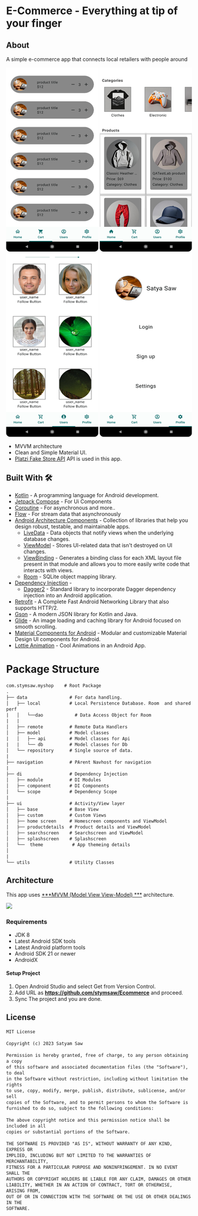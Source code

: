 # E-Commerce - Everything at tip of your finger

## About

A simple e-commerce app that connects local retailers with people around

<p>
<img src="https://github.com/stymsaw/Ecommerce/blob/master/assets/cart.png" height="500" width="250">
<img src="https://github.com/stymsaw/Ecommerce/blob/master/assets/home.png" height="500" width="250">
<img src="https://github.com/stymsaw/Ecommerce/blob/master/assets/users.png" height="500" width="250">
<img src="https://github.com/stymsaw/Ecommerce/blob/master/assets/Screenshot_20240503_205701.png" height="500" width="250">
</p>

- MVVM architecture
- Clean and Simple Material UI.
- [Platzi Fake Store API](https://fakeapi.platzi.com/) API is used in this app.

## Built With 🛠

- [Kotlin](https://kotlinlang.org/) - A programming language for Android development.
- [Jetpack Compose](https://developer.android.com/jetpack/compose) - For Ui Components
- [Coroutine](https://developer.android.com/kotlin/coroutines) - For asynchronous and more..
- [Flow](https://developer.android.com/kotlin/flow) - For stream data that asynchronously
- [Android Architecture Components](https://developer.android.com/topic/libraries/architecture) -
  Collection of libraries that help you design robust, testable, and maintainable apps.
    - [LiveData](https://developer.android.com/topic/libraries/architecture/livedata) - Data objects
      that notify views when the underlying database changes.
    - [ViewModel](https://developer.android.com/topic/libraries/architecture/viewmodel) - Stores
      UI-related data that isn't destroyed on UI changes.
    - [ViewBinding](https://developer.android.com/topic/libraries/view-binding) - Generates a
      binding class for each XML layout file present in that module and allows you to more easily
      write code that interacts with views.
    - [Room](https://developer.android.com/topic/libraries/architecture/room) - SQLite object
      mapping library.
- [Dependency Injection](https://developer.android.com/training/dependency-injection) -
    - [Dagger2](https://dagger.dev/) - Standard library to incorporate Dagger dependency injection
      into an Android application.
- [Retrofit](https://github.com/amitshekhariitbhu/Fast-Android-Networking) - A Complete Fast Android
  Networking Library that also supports HTTP/2.
- [Gson](https://github.com/google/gson) - A modern JSON library for Kotlin and Java.
- [Glide](https://github.com/bumptech/glide) - An image loading and caching library for Android
  focused on smooth scrolling.
- [Material Components for Android](https://github.com/material-components/material-components-android) -
  Modular and customizable Material Design UI components for Android.
- [Lottie Animation]([https://github.com/material-components/material-components-android](https://lottiefiles.com/)) -
  Cool Animations in an Android App.

# Package Structure

    com.stymsaw.myshop    # Root Package
    .
    ├── data                # For data handling.
    │   ├── local           # Local Persistence Database. Room  and shared perf
    |   │   └──dao            # Data Access Object for Room   
    |   |   
    │   ├── remote          # Remote Data Handlers     
    │   ├── model           # Model classes
    |   │   ├── api         # Model classes for Api
    |   |   └── db          # Model classes for Db
    │   └── repository      # Single source of data.
    |
    ├── navigation          # PArent Navhost for navigation  
    |
    ├── di                  # Dependency Injection  
    │   ├── module          # DI Modules
    │   ├── component       # DI Components       
    │   └── scope           # Dependency Scope
    |
    ├── ui                  # Activity/View layer
    │   ├── base            # Base View
    │   ├── custom          # Custom Views
    │   ├── home screen     # Homescreen components and ViewModel
    │   ├── productdetails  # Product details and ViewModel
    │   ├── searchscreen    # Searchscreen and ViewModel
    │   ├── splashscreen    # Splashscreen 
    │   └──  theme           # App themeing details
    │   
    |
    └── utils               # Utility Classes 

## Architecture

This app uses [***MVVM (Model View View-Model)
***](https://developer.android.com/jetpack/docs/guide#recommended-app-arch) architecture.

![](https://developer.android.com/topic/libraries/architecture/images/final-architecture.png)

### Requirements

- JDK 8
- Latest Android SDK tools
- Latest Android platform tools
- Android SDK 21 or newer
- AndroidX

#### Setup Project

1. Open Android Studio and select Get from Version Control.
2. Add URL as **https://github.com/stymsaw/Ecommerce** and proceed.
3. Sync The project and you are done.

## License

```
MIT License

Copyright (c) 2023 Satyam Saw

Permission is hereby granted, free of charge, to any person obtaining a copy
of this software and associated documentation files (the "Software"), to deal
in the Software without restriction, including without limitation the rights
to use, copy, modify, merge, publish, distribute, sublicense, and/or sell
copies of the Software, and to permit persons to whom the Software is
furnished to do so, subject to the following conditions:

The above copyright notice and this permission notice shall be included in all
copies or substantial portions of the Software.

THE SOFTWARE IS PROVIDED "AS IS", WITHOUT WARRANTY OF ANY KIND, EXPRESS OR
IMPLIED, INCLUDING BUT NOT LIMITED TO THE WARRANTIES OF MERCHANTABILITY,
FITNESS FOR A PARTICULAR PURPOSE AND NONINFRINGEMENT. IN NO EVENT SHALL THE
AUTHORS OR COPYRIGHT HOLDERS BE LIABLE FOR ANY CLAIM, DAMAGES OR OTHER
LIABILITY, WHETHER IN AN ACTION OF CONTRACT, TORT OR OTHERWISE, ARISING FROM,
OUT OF OR IN CONNECTION WITH THE SOFTWARE OR THE USE OR OTHER DEALINGS IN THE
SOFTWARE.
```
